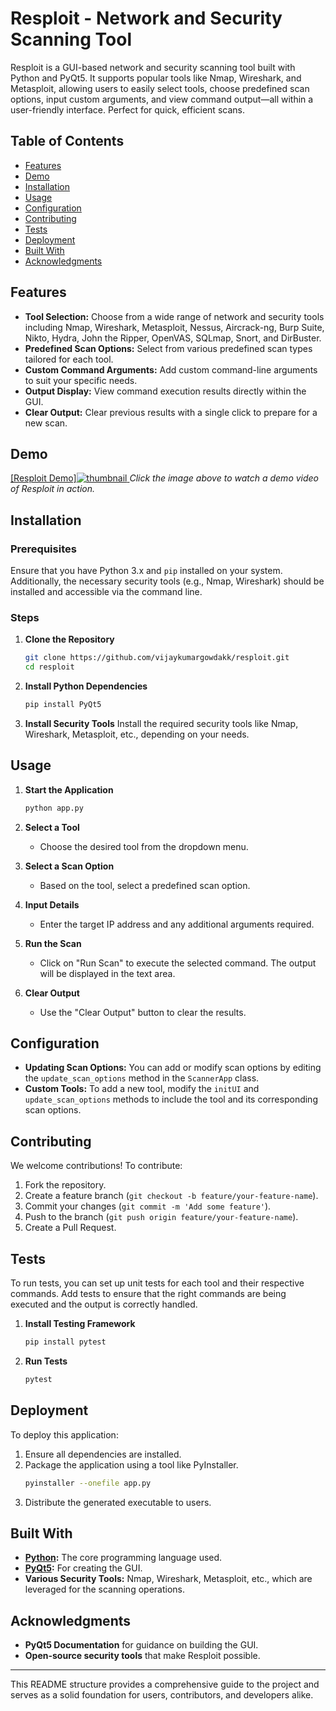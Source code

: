 # Resploit - Network and Security Scanning Tool
 Resploit is a GUI-based network and security scanning tool built with Python and PyQt5. It supports popular tools like Nmap, Wireshark, and Metasploit, allowing users to easily select tools, choose predefined scan options, input custom arguments, and view command output—all within a user-friendly interface. Perfect for quick, efficient scans.


## Table of Contents
- [Features](#features)
- [Demo](#demo)
- [Installation](#installation)
- [Usage](#usage)
- [Configuration](#configuration)
- [Contributing](#contributing)
- [Tests](#tests)
- [Deployment](#deployment)
- [Built With](#built-with)
- [Acknowledgments](#acknowledgments)

## Features
- **Tool Selection:** Choose from a wide range of network and security tools including Nmap, Wireshark, Metasploit, Nessus, Aircrack-ng, Burp Suite, Nikto, Hydra, John the Ripper, OpenVAS, SQLmap, Snort, and DirBuster.
- **Predefined Scan Options:** Select from various predefined scan types tailored for each tool.
- **Custom Command Arguments:** Add custom command-line arguments to suit your specific needs.
- **Output Display:** View command execution results directly within the GUI.
- **Clear Output:** Clear previous results with a single click to prepare for a new scan.

## Demo
[[Resploit Demo]![thumbnail](https://github.com/user-attachments/assets/8a00fd00-3bda-4363-b906-82b80c7610ef)
](https://drive.google.com/file/d/1pOwGlngHDP4ExZ2Uq9NIBeNU-M3mq9P8/view?usp=sharing)
*Click the image above to watch a demo video of Resploit in action.*

## Installation

### Prerequisites
Ensure that you have Python 3.x and `pip` installed on your system. Additionally, the necessary security tools (e.g., Nmap, Wireshark) should be installed and accessible via the command line.

### Steps
1. **Clone the Repository**
   ```bash
   git clone https://github.com/vijaykumargowdakk/resploit.git
   cd resploit
   ```

2. **Install Python Dependencies**
   ```bash
   pip install PyQt5
   ```

3. **Install Security Tools**
   Install the required security tools like Nmap, Wireshark, Metasploit, etc., depending on your needs.

## Usage

1. **Start the Application**
   ```bash
   python app.py
   ```

2. **Select a Tool**
   - Choose the desired tool from the dropdown menu.

3. **Select a Scan Option**
   - Based on the tool, select a predefined scan option.

4. **Input Details**
   - Enter the target IP address and any additional arguments required.

5. **Run the Scan**
   - Click on "Run Scan" to execute the selected command. The output will be displayed in the text area.

6. **Clear Output**
   - Use the "Clear Output" button to clear the results.

## Configuration
- **Updating Scan Options:** You can add or modify scan options by editing the `update_scan_options` method in the `ScannerApp` class.
- **Custom Tools:** To add a new tool, modify the `initUI` and `update_scan_options` methods to include the tool and its corresponding scan options.

## Contributing
We welcome contributions! To contribute:
1. Fork the repository.
2. Create a feature branch (`git checkout -b feature/your-feature-name`).
3. Commit your changes (`git commit -m 'Add some feature'`).
4. Push to the branch (`git push origin feature/your-feature-name`).
5. Create a Pull Request.

## Tests
To run tests, you can set up unit tests for each tool and their respective commands. Add tests to ensure that the right commands are being executed and the output is correctly handled.

1. **Install Testing Framework**
   ```bash
   pip install pytest
   ```

2. **Run Tests**
   ```bash
   pytest
   ```

## Deployment
To deploy this application:
1. Ensure all dependencies are installed.
2. Package the application using a tool like PyInstaller.
   ```bash
   pyinstaller --onefile app.py
   ```
3. Distribute the generated executable to users.

## Built With
- **[Python](https://www.python.org/):** The core programming language used.
- **[PyQt5](https://riverbankcomputing.com/software/pyqt/intro):** For creating the GUI.
- **Various Security Tools:** Nmap, Wireshark, Metasploit, etc., which are leveraged for the scanning operations.
  

## Acknowledgments
- **PyQt5 Documentation** for guidance on building the GUI.
- **Open-source security tools** that make Resploit possible.

---

This README structure provides a comprehensive guide to the project and serves as a solid foundation for users, contributors, and developers alike.
